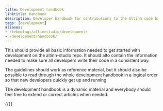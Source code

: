 ```yaml
---
title: Development handbook
linktitle: Handbook
description: Developer handbook for contributions to the Altinn code base.
tags: [development]
aliases:
- /teknologi/altinnstudio/development/
- /development/handbook/
---
```


This should provide all basic information needed to get started with development on the altinn-studio repo.
It should alto contain the information needed to make sure all developers write their code in a consistent way.

The guidelines should work as reference material, but it should also be possible to
read through the whole development handbook in a logical order so that new developers quickly get up and running.

The development handbook is a dynamic material and everybody should feel free to extend or correct articles when needed.

{{<children />}}
